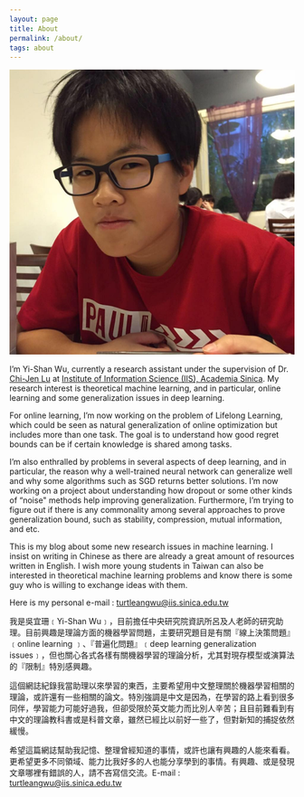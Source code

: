 ```yaml
---
layout: page
title: About 
permalink: /about/
tags: about
---
```

![](images/me.jpg)

I’m Yi-Shan Wu, currently a research assistant under the supervision of Dr. [Chi-Jen Lu](https://www.iis.sinica.edu.tw/pages/cjlu/) at [Institute of Information Science (IIS), Academia Sinica](https://www.iis.sinica.edu.tw/index_zh.html). My research interest is theoretical machine learning, and in particular, online learning and some generalization issues in deep learning.

For online learning, I’m now working on the problem of Lifelong Learning, which could be seen as natural generalization of online optimization but includes more than one task. The goal is to understand how good regret bounds can be if certain knowledge is shared among tasks.

I’m also enthralled by problems in several aspects of deep learning, and in particular, the reason why a well-trained neural network can generalize well and why some algorithms such as SGD returns better solutions. I’m now working on a project about understanding how dropout or some other kinds of “noise" methods help improving generalization. Furthermore, I’m trying to figure out if there is any commonality among several approaches to prove generalization bound, such as stability, compression, mutual information, and etc.

This is my blog about some new research issues in machine learning. I insist on writing in Chinese as there are already a great amount of resources written in English. I wish more young students in Taiwan can also be interested in theoretical machine learning problems and know there is some guy who is willing to exchange ideas with them.

Here is my personal e-mail : turtleangwu@iis.sinica.edu.tw

我是吳宜珊﹝Yi-Shan Wu﹞，目前擔任中央研究院資訊所呂及人老師的研究助理。目前興趣是理論方面的機器學習問題，主要研究題目是有關『線上決策問題』﹝online learning ﹞、『普遍化問題』﹝deep learning generalization issues﹞，但也關心各式各樣有關機器學習的理論分析，尤其對現存模型或演算法的『限制』特別感興趣。

這個網誌紀錄我當助理以來學習的東西，主要希望用中文整理關於機器學習相關的理論，或許還有一些相關的論文。特別強調是中文是因為，在學習的路上看到很多同伴，學習能力可能好過我，但卻受限於英文能力而比別人辛苦；且目前難看到有中文的理論教科書或是科普文章，雖然已經比以前好一些了，但對新知的捕捉依然緩慢。

希望這篇網誌幫助我記憶、整理曾經知道的事情，或許也讓有興趣的人能來看看。更希望更多不同領域、能力比我好多的人也能分享學到的事情。有興趣、或是發現文章哪裡有錯誤的人，請不吝寫信交流。E-mail : turtleangwu@iis.sinica.edu.tw
